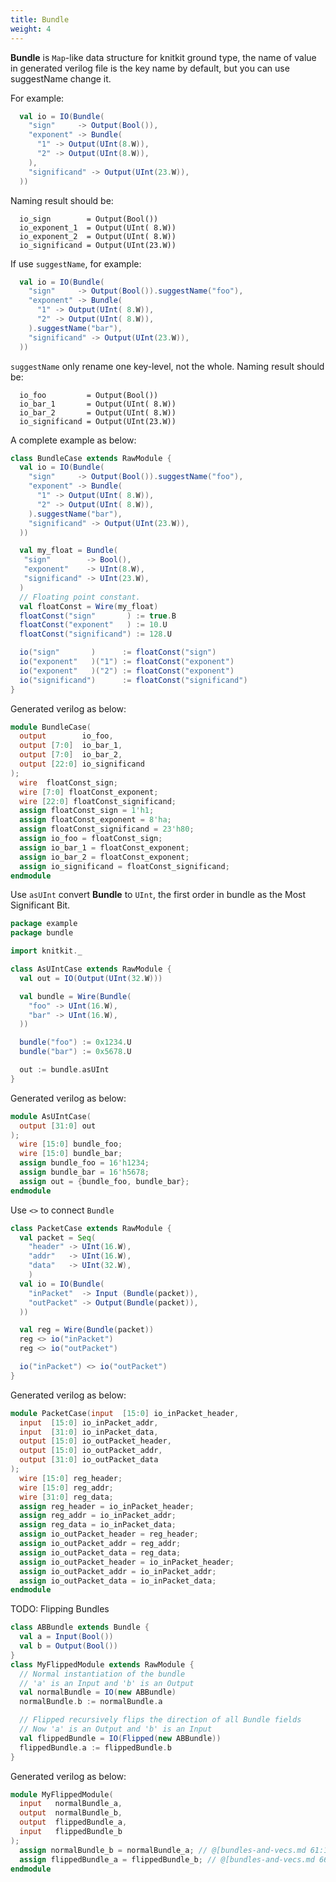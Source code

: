 ```yaml
---
title: Bundle
weight: 4
---
```


**Bundle** is `Map`-like data structure for knitkit ground type, the name of value in generated verilog file is the key name by default, but you can use suggestName change it. 

For example:

```scala
  val io = IO(Bundle(
    "sign"     -> Output(Bool()),
    "exponent" -> Bundle(
      "1" -> Output(UInt(8.W)),
      "2" -> Output(UInt(8.W)),
    ),
    "significand" -> Output(UInt(23.W)),
  ))
```

Naming result should be:

```
  io_sign        = Output(Bool())
  io_exponent_1  = Output(UInt( 8.W))
  io_exponent_2  = Output(UInt( 8.W))
  io_significand = Output(UInt(23.W))
```

If use `suggestName`, for example:

```scala
  val io = IO(Bundle(
    "sign"     -> Output(Bool()).suggestName("foo"),
    "exponent" -> Bundle(
      "1" -> Output(UInt( 8.W)),
      "2" -> Output(UInt( 8.W)),
    ).suggestName("bar"),
    "significand" -> Output(UInt(23.W)),
  ))
```

`suggestName` only rename one key-level, not the whole. Naming result should be:

```
  io_foo         = Output(Bool())
  io_bar_1       = Output(UInt( 8.W))
  io_bar_2       = Output(UInt( 8.W))
  io_significand = Output(UInt(23.W))
```

A complete example as below:

```scala
class BundleCase extends RawModule {
  val io = IO(Bundle(
    "sign"     -> Output(Bool()).suggestName("foo"),
    "exponent" -> Bundle(
      "1" -> Output(UInt( 8.W)),
      "2" -> Output(UInt( 8.W)),
    ).suggestName("bar"),
    "significand" -> Output(UInt(23.W)),
  ))

  val my_float = Bundle(
   "sign"        -> Bool(),
   "exponent"    -> UInt(8.W),
   "significand" -> UInt(23.W),
  )
  // Floating point constant.
  val floatConst = Wire(my_float)
  floatConst("sign"       ) := true.B
  floatConst("exponent"   ) := 10.U
  floatConst("significand") := 128.U

  io("sign"       )      := floatConst("sign")
  io("exponent"   )("1") := floatConst("exponent")
  io("exponent"   )("2") := floatConst("exponent")
  io("significand")      := floatConst("significand")
}
```

Generated verilog as below:

```verilog
module BundleCase(
  output        io_foo,
  output [7:0]  io_bar_1,
  output [7:0]  io_bar_2,
  output [22:0] io_significand
);
  wire  floatConst_sign;
  wire [7:0] floatConst_exponent;
  wire [22:0] floatConst_significand;
  assign floatConst_sign = 1'h1;
  assign floatConst_exponent = 8'ha;
  assign floatConst_significand = 23'h80;
  assign io_foo = floatConst_sign;
  assign io_bar_1 = floatConst_exponent;
  assign io_bar_2 = floatConst_exponent;
  assign io_significand = floatConst_significand;
endmodule
```

Use `asUInt` convert **Bundle** to `UInt`, the first order in bundle as the Most Significant Bit.

```scala
package example
package bundle

import knitkit._

class AsUIntCase extends RawModule {
  val out = IO(Output(UInt(32.W)))

  val bundle = Wire(Bundle(
    "foo" -> UInt(16.W),
    "bar" -> UInt(16.W),
  ))

  bundle("foo") := 0x1234.U
  bundle("bar") := 0x5678.U

  out := bundle.asUInt
}
```

Generated verilog as below:

```verilog
module AsUIntCase(
  output [31:0] out
);
  wire [15:0] bundle_foo;
  wire [15:0] bundle_bar;
  assign bundle_foo = 16'h1234;
  assign bundle_bar = 16'h5678;
  assign out = {bundle_foo, bundle_bar};
endmodule
```

Use `<>` to connect `Bundle`

```scala
class PacketCase extends RawModule {
  val packet = Seq(
    "header" -> UInt(16.W),
    "addr"   -> UInt(16.W),
    "data"   -> UInt(32.W),
    )
  val io = IO(Bundle(
    "inPacket"  -> Input (Bundle(packet)),
    "outPacket" -> Output(Bundle(packet)),
  ))

  val reg = Wire(Bundle(packet))
  reg <> io("inPacket")
  reg <> io("outPacket")

  io("inPacket") <> io("outPacket")
}
```

Generated verilog as below:

```verilog
module PacketCase(input  [15:0] io_inPacket_header,
  input  [15:0] io_inPacket_addr,
  input  [31:0] io_inPacket_data,
  output [15:0] io_outPacket_header,
  output [15:0] io_outPacket_addr,
  output [31:0] io_outPacket_data
);
  wire [15:0] reg_header;
  wire [15:0] reg_addr;
  wire [31:0] reg_data;
  assign reg_header = io_inPacket_header;
  assign reg_addr = io_inPacket_addr;
  assign reg_data = io_inPacket_data;
  assign io_outPacket_header = reg_header;
  assign io_outPacket_addr = reg_addr;
  assign io_outPacket_data = reg_data;
  assign io_outPacket_header = io_inPacket_header;
  assign io_outPacket_addr = io_inPacket_addr;
  assign io_outPacket_data = io_inPacket_data;
endmodule
```

TODO: Flipping Bundles

```scala
class ABBundle extends Bundle {
  val a = Input(Bool())
  val b = Output(Bool())
}
class MyFlippedModule extends RawModule {
  // Normal instantiation of the bundle
  // 'a' is an Input and 'b' is an Output
  val normalBundle = IO(new ABBundle)
  normalBundle.b := normalBundle.a

  // Flipped recursively flips the direction of all Bundle fields
  // Now 'a' is an Output and 'b' is an Input
  val flippedBundle = IO(Flipped(new ABBundle))
  flippedBundle.a := flippedBundle.b
}
```

Generated verilog as below:

```verilog
module MyFlippedModule(
  input   normalBundle_a,
  output  normalBundle_b,
  output  flippedBundle_a,
  input   flippedBundle_b
);
  assign normalBundle_b = normalBundle_a; // @[bundles-and-vecs.md 61:18]
  assign flippedBundle_a = flippedBundle_b; // @[bundles-and-vecs.md 66:19]
endmodule
```

